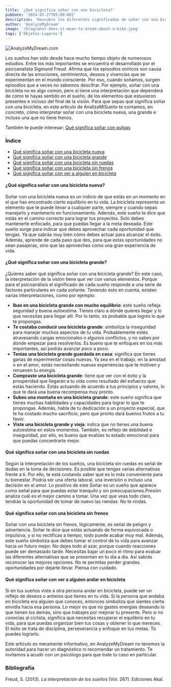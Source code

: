 ```yaml
---
title: '¿Qué significa soñar con una bicicleta?'
pubDate: '2024-07-27T05:00:00Z'
description: 'Descubre los diferentes significados de soñar con una bicicleta, desde una bicicleta nueva hasta una sin frenos, y cómo interpretar estos sueños.'
author: 'AnalyzeMyDream'
image: '/blog/what-does-it-mean-to-dream-about-a-bike.jpeg'
tags: ['Objetos-Lugares']
---
```


![AnalyzeMyDream.com](/blog/what-does-it-mean-to-dream-about-a-bike.jpeg)

Los sueños han sido desde hace mucho tiempo objeto de numerosos estudios. Entre los más importantes se encuentra el desarrollado por el psicoanalista Sigmund Freud. Afirma que los episodios oníricos son causa directa de las emociones, sentimientos, deseos y vivencias que se experimentan en el mundo consciente. Por eso, cuando soñamos, surgen episodios que a veces no sabemos descifrar. 
Por ejemplo, soñar con una bicicleta no es algo común, pero sí tiene una interpretación que dependerá de cómo te hayas sentido en el sueño, de los elementos que estuvieron presentes e incluso del final de la visión. Para que sepas qué significa soñar con una bicicleta, en este artículo de AnalizaMiSueño te contamos, en concreto, cómo interpretar soñar con una bicicleta nueva, una grande e incluso una que no tiene frenos. 

También te puede interesar: [Qué significa soñar con pulgas](#)

### Índice

- [Qué significa soñar con una bicicleta nueva](#que-significa-soñar-con-una-bicicleta-nueva)
- [Qué significa soñar con una bicicleta grande](#que-significa-soñar-con-una-bicicleta-grande)
- [Qué significa soñar con una bicicleta sin ruedas](#que-significa-soñar-con-una-bicicleta-sin-ruedas)
- [Qué significa soñar con una bicicleta sin frenos](#que-significa-soñar-con-una-bicicleta-sin-frenos)
- [Qué significa soñar con ver a alguien en bicicleta](#que-significa-soñar-con-ver-a-alguien-en-bicicleta)

#### ¿Qué significa soñar con una bicicleta nueva?

Soñar con una bicicleta nueva es un indicio de que estás en un momento en el que has encontrado cierto equilibrio en tu vida. La bicicleta representa un elemento que te puede llevar a cualquier parte, siempre y cuando sepas manejarlo y mantenerlo en funcionamiento. Además, este sueño te dice que estás en el camino correcto para lograr tus proyectos. Solo debes mantenerte enfocado, para que puedas llegar a la meta deseada. 
Este sueño surge para indicar que debes aprovechar cada oportunidad que tengas. Ya que sabrás muy bien cómo debes actuar para alcanzar el éxito. Además, aprende de cada paso que des, para que estas oportunidades no sean pasajeras, sino que las aproveches como una gran experiencia de vida. 

#### ¿Qué significa soñar con una bicicleta grande?

¿Quieres saber qué significa soñar con una bicicleta grande? En este caso, la interpretación de la visión tiene que ver con varios elementos. Porque para el psicoanálisis el significado de cada sueño responde a una serie de factores particulares en cada soñante. Teniendo esto en cuenta, existen varias interpretaciones, como por ejemplo:
- **Ibas en una bicicleta grande con mucho equilibrio**: este sueño refleja seguridad y buena autoestima. Tienes claro a dónde quieres llegar y lo que necesitas para llegar allí. Por lo tanto, es probable que logres lo que te propongas.
- **Te costaba conducir una bicicleta grande**: simboliza la inseguridad para manejar muchos aspectos de tu vida. Probablemente estés atravesando cargas emocionales o algunos conflictos, y no sabes por dónde empezar para resolverlos. Es bueno que te enfoques en los más importantes, así podrás avanzar poco a poco.
- **Tenías una bicicleta grande guardada en casa**: significa que tienes ganas de experimentar cosas nuevas. Ya sea en el trabajo, en la amistad o en el amor, estás necesitando nuevas experiencias que te motiven y renueven tu energía.
- **Compraste una bicicleta grande**: tiene que ver con el éxito y la prosperidad que llegarán a tu vida como resultado del esfuerzo que estás haciendo. Estás actuando de acuerdo a tus principios y valores, lo que te dará una buena recompensa muy pronto.
- **Subes una montaña en una bicicleta grande**: este sueño significa que tienes muchas habilidades y capacidades para lograr lo que te propongas. Además, habla de tu dedicación a un proyecto especial, que te ha costado mucho sacrificio, pero que pronto dará buenos frutos a tu favor.
- **Viste una bicicleta grande y vieja**: indica que no tienes una buena autoestima en estos momentos. También, es reflejo de debilidad e inseguridad, por ello, es bueno que evalúes tu estado emocional para que puedas concentrarte mejor. 

#### Qué significa soñar con una bicicleta sin ruedas

Según la interpretación de los sueños, una bicicleta sin ruedas es señal de dudas en la toma de decisiones. Es posible que tengas varias alternativas frente a ti. Por ello, te está costando saber qué es lo más conveniente para tu bienestar. Podría ser una oferta laboral, una inversión o incluso una decisión en el amor. Lo positivo de este Soñar es un sueño que aparece como señal para que puedas estar tranquilo y sin preocupaciones.Presión analiza cuál es el mejor camino a tomar. Una vez que veas todo claro, tendrás la oportunidad de tomar de nuevo las riendas. No te rindas.

#### Qué significa soñar con una bicicleta sin frenos

Soñar con una bicicleta sin frenos, lógicamente, es señal de peligro y advertencia. Soñar te dice que estás actuando de forma equivocada o impulsiva, y si no rectificas a tiempo, todo puede acabar muy mal. 
Además, este sueño simboliza que debes tomar el control de tu vida para avanzar hacia un futuro mejor. No dejes todo al azar, porque cuando reacciones puede ser demasiado tarde. Necesitas bajar un poco el ritmo para evaluar las diferentes alternativas que se presentan en tu día a día. Así sabrás reconocer las mejores opciones. No te permitas perder grandes oportunidades por dejarte llevar. Piensa con cuidado.

#### Qué significa soñar con ver a alguien andar en bicicleta

Si en tus sueños viste a otra persona andar en bicicleta, puede ser un reflejo de deseos o anhelos que tienes en tu vida. 
Si la persona que andaba en bicicleta era alguien que conoces, entonces simboliza que sientes cierta envidia hacia esa persona. Lo mejor es que no gastes energías deseando lo que tienen los demás, sino que trabajes por mejorar tu presente. 
Pero si no conocías al ciclista, significa que necesitas recuperar el equilibrio en tu vida, para que puedas organizar bien tus cosas y obtener lo que mereces. El éxito se trata de disciplina, perseverancia y enfoque en tus metas. Tú puedes lograrlo. 

Este artículo es meramente informativo, en AnalyzeMyDream no tenemos la autoridad para hacer un diagnóstico ni recomendar un tratamiento. Te invitamos a acudir con un psicólogo para que trate tu caso en particular. 

### Bibliografía

Freud, S. (2013). *La interpretación de los sueños* (Vol. 267). Ediciones Akal.